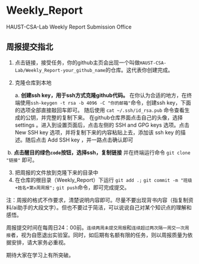 # Weekly_Report
HAUST-CSA-Lab Weekly Report Submission Office

## 周报提交指北

1.   点击链接，接受任务，你的github主页会出现一个叫做`HAUST-CSA-Lab/Weekly_Report-your_github_name`的仓库。这代表你创建完成。

2.   克隆仓库到本地

      a. **创建ssh key，用于ssh方式克隆github代码。** 在你认为合适的地方，在终端使用`ssh-keygen -t rsa -b 4096 -C "你的邮箱"`命令，创建ssh key，下面的选项全部直接敲回车即可。 随后使用 `cat ~/.ssh/id_rsa.pub` 命令查看生成的公钥，并完整的复制下来。 在github仓库界面点击自己的头像，选择 settings 。进入到设置页面后，点击左侧的 SSH and GPG keys 选项。点击 New SSH key 选项，并将复制下来的内容粘贴上去，添加该 ssh key 的描述。随后点击 Add SSH key ，并一路点击确认即可

​	    b. **点击醒目的绿色`code`按钮，选择ssh，复制链接**      并在终端运行命令				`git clone "链接"` 即可。

3. 把周报的文件放到克隆下来的目录中
4. 在仓库的根目录（Weekly_Report）下运行 `git add .;` `git commit -m "班级+姓名+第x周周报";` `git push`命令，即可完成提交。

注：周报的格式不作要求，清楚说明内容即可。尽量不要出现背书内容（指复制资料/ai助手的大段文字）。但也不要过于简洁，可以说说自己对某个知识点的理解和感悟。

周报提交时间在每周日24：00前。`连续两周未提交周报`和`连续超过两次隔一周交一次周报`者，视为自愿退出实验室。同时，如后期有名额有限的任务，则以周报质量为依据安排，请大家务必重视。

期待大家在学习上有所突破。
